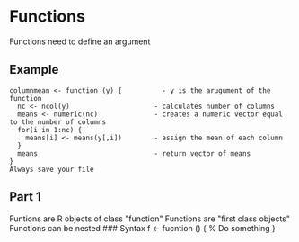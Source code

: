 # Functions
  Functions need to define an argument 
## Example 
    columnmean <- function (y) {          - y is the arugument of the function
      nc <- ncol(y)                     - calculates number of columns
      means <- numeric(nc)              - creates a numeric vector equal to the number of columns
      for(i in 1:nc) {
        means[i] <- means(y[,i])        - assign the mean of each column
      }
      means                             - return vector of means
    }
    Always save your file
## Part 1
  Funtions are R objects of class "function"
  Functions are "first class objects"
  Functions can be nested 
     ### Syntax 
      f <- fucntion (<arguments>) {
         % Do something 
      }
  
   
